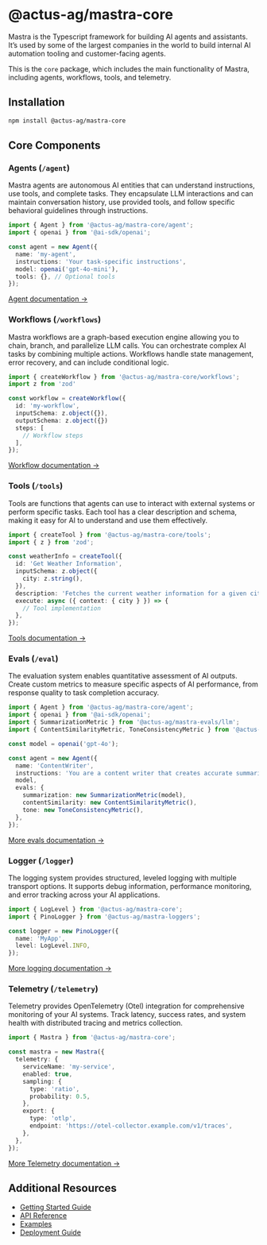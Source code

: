 # @actus-ag/mastra-core

Mastra is the Typescript framework for building AI agents and assistants. It’s used by some of the largest companies in the world to build internal AI automation tooling and customer-facing agents.

This is the `core` package, which includes the main functionality of Mastra, including agents, workflows, tools, and telemetry.

## Installation

```bash
npm install @actus-ag/mastra-core
```

## Core Components

### Agents (`/agent`)

Mastra agents are autonomous AI entities that can understand instructions, use tools, and complete tasks. They encapsulate LLM interactions and can maintain conversation history, use provided tools, and follow specific behavioral guidelines through instructions.

```typescript
import { Agent } from '@actus-ag/mastra-core/agent';
import { openai } from '@ai-sdk/openai';

const agent = new Agent({
  name: 'my-agent',
  instructions: 'Your task-specific instructions',
  model: openai('gpt-4o-mini'),
  tools: {}, // Optional tools
});
```

[Agent documentation →](https://mastra.ai/docs/agents/overview)

### Workflows (`/workflows`)

Mastra workflows are a graph-based execution engine allowing you to chain, branch, and parallelize LLM calls. You can orchestrate complex AI tasks by combining multiple actions. Workflows handle state management, error recovery, and can include conditional logic.

```typescript
import { createWorkflow } from '@actus-ag/mastra-core/workflows';
import z from 'zod'

const workflow = createWorkflow({
  id: 'my-workflow',
  inputSchema: z.object({}),
  outputSchema: z.object({})
  steps: [
    // Workflow steps
  ],
});
```

[Workflow documentation →](https://mastra.ai/docs/workflows/overview)

### Tools (`/tools`)

Tools are functions that agents can use to interact with external systems or perform specific tasks. Each tool has a clear description and schema, making it easy for AI to understand and use them effectively.

```typescript
import { createTool } from '@actus-ag/mastra-core/tools';
import { z } from 'zod';

const weatherInfo = createTool({
  id: 'Get Weather Information',
  inputSchema: z.object({
    city: z.string(),
  }),
  description: 'Fetches the current weather information for a given city',
  execute: async ({ context: { city } }) => {
    // Tool implementation
  },
});
```

[Tools documentation →](https://mastra.ai/docs/agents/adding-tools)

### Evals (`/eval`)

The evaluation system enables quantitative assessment of AI outputs. Create custom metrics to measure specific aspects of AI performance, from response quality to task completion accuracy.

```typescript
import { Agent } from '@actus-ag/mastra-core/agent';
import { openai } from '@ai-sdk/openai';
import { SummarizationMetric } from '@actus-ag/mastra-evals/llm';
import { ContentSimilarityMetric, ToneConsistencyMetric } from '@actus-ag/mastra-evals/nlp';

const model = openai('gpt-4o');

const agent = new Agent({
  name: 'ContentWriter',
  instructions: 'You are a content writer that creates accurate summaries',
  model,
  evals: {
    summarization: new SummarizationMetric(model),
    contentSimilarity: new ContentSimilarityMetric(),
    tone: new ToneConsistencyMetric(),
  },
});
```

[More evals documentation →](https://mastra.ai/docs/evals/overview)

### Logger (`/logger`)

The logging system provides structured, leveled logging with multiple transport options. It supports debug information, performance monitoring, and error tracking across your AI applications.

```typescript
import { LogLevel } from '@actus-ag/mastra-core';
import { PinoLogger } from '@actus-ag/mastra-loggers';

const logger = new PinoLogger({
  name: 'MyApp',
  level: LogLevel.INFO,
});
```

[More logging documentation →](https://mastra.ai/reference/observability/logging)

### Telemetry (`/telemetry`)

Telemetry provides OpenTelemetry (Otel) integration for comprehensive monitoring of your AI systems. Track latency, success rates, and system health with distributed tracing and metrics collection.

```typescript
import { Mastra } from '@actus-ag/mastra-core';

const mastra = new Mastra({
  telemetry: {
    serviceName: 'my-service',
    enabled: true,
    sampling: {
      type: 'ratio',
      probability: 0.5,
    },
    export: {
      type: 'otlp',
      endpoint: 'https://otel-collector.example.com/v1/traces',
    },
  },
});
```

[More Telemetry documentation →](https://mastra.ai/reference/observability/telemetry)

## Additional Resources

- [Getting Started Guide](https://mastra.ai/docs/getting-started/installation)
- [API Reference](https://mastra.ai/reference)
- [Examples](https://mastra.ai/docs/examples)
- [Deployment Guide](https://mastra.ai/docs/deployment/overview)
